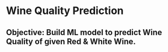 # Wine Quality Prediction

## Objective: Build ML model to predict Wine Quality of given Red & White Wine. 
 
